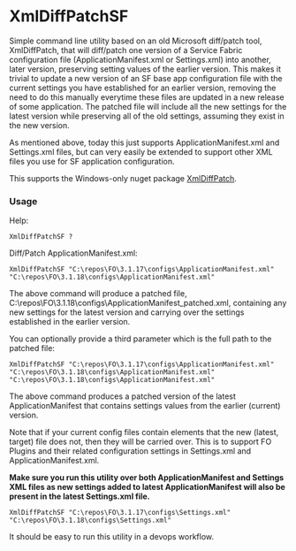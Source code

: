 # XmlDiffPatchSF

Simple command line utility based on an old Microsoft diff/patch tool, XmlDiffPatch, that will diff/patch one version of a Service Fabric configuration file (ApplicationManifest.xml or Settings.xml) into another, later version, preserving setting values of the earlier version.
This makes it trivial to update a new version of an SF base app configuration file with the current settings you have established for an earlier version, removing the need to do this manually everytime these files are updated in a new release of some application. The patched file will include all the new settings for the latest version while preserving all of the old settings, assuming they exist in the new version.

As mentioned above, today this just supports ApplicationManifest.xml and Settings.xml files, but can very easily be extended to support other XML files you use for SF application configuration. 

This supports the Windows-only nuget package [XmlDiffPatch](https://www.nuget.org/packages/XMLDiffPatch/).

### Usage

Help:

```XmlDiffPatchSF ? ```

Diff/Patch ApplicationManifest.xml:

``` XmlDiffPatchSF "C:\repos\FO\3.1.17\configs\ApplicationManifest.xml" "C:\repos\FO\3.1.18\configs\ApplicationManifest.xml" ``` 

The above command will produce a patched file, C:\repos\FO\3.1.18\configs\ApplicationManifest_patched.xml, containing any new settings for the latest version and carrying over the settings established in the earlier version. 

You can optionally provide a third parameter which is the full path to the patched file: 

``` XmlDiffPatchSF "C:\repos\FO\3.1.17\configs\ApplicationManifest.xml" "C:\repos\FO\3.1.18\configs\ApplicationManifest.xml" "C:\repos\FO\3.1.18\configs\ApplicationManifest.xml" ``` 

The above command produces a patched version of the latest ApplicationManifest that contains settings values from the earlier (current) version. 

Note that if your current config files contain elements that the new (latest, target) file does not, then they will be carried over. This is to support FO Plugins and their related configuration settings in Settings.xml and ApplicationManifest.xml.

**Make sure you run this utility over both ApplicationManifest and Settings XML files as new settings added to latest ApplicationManifest will also be present in the latest Settings.xml file.** 

``` XmlDiffPatchSF "C:\repos\FO\3.1.17\configs\Settings.xml" "C:\repos\FO\3.1.18\configs\Settings.xml" ``` 

It should be easy to run this utility in a devops workflow. 
